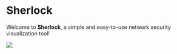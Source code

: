 # Sherlock

Welcome to **Sherlock**, a simple and easy-to-use network security visualization tool!

![](https://github.com/seanjhulse/sherlock/images/sherlock_homepage.png)